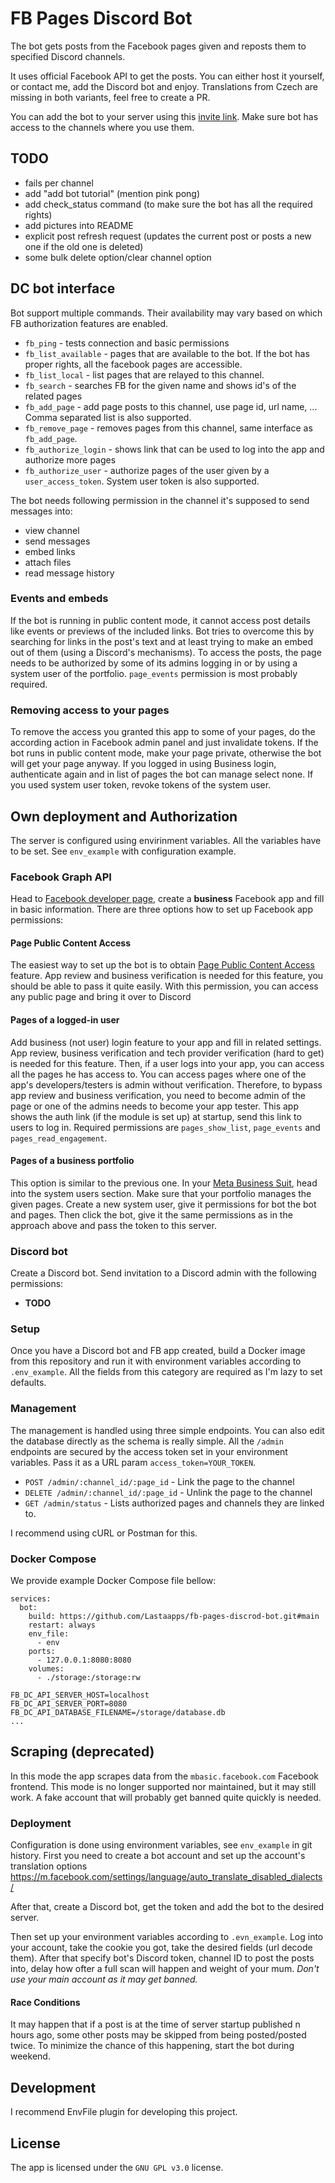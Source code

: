 # FB Pages Discord Bot

The bot gets posts from the Facebook pages given and reposts them to
specified Discord channels.

It uses official Facebook API to get the posts.
You can either host it yourself, or contact me, add the Discord bot and enjoy.
Translations from Czech are missing in both variants, feel free to create a PR.

You can add the bot to your server using this
[invite link](https://discord.com/oauth2/authorize?client_id=1252917635948216401).
Make sure bot has access to the channels where you use them.

## TODO

- fails per channel
- add "add bot tutorial" (mention pink pong)
- add check_status command (to make sure the bot has all the required rights)
- add pictures into README
- explicit post refresh request (updates the current post or posts a new one if the old one is deleted)
- some bulk delete option/clear channel option

## DC bot interface

Bot support multiple commands. Their availability may vary based on which FB authorization
features are enabled.

- `fb_ping` - tests connection and basic permissions
- `fb_list_available` - pages that are available to the bot. If the bot has proper rights,
  all the facebook pages are accessible.
- `fb_list_local` - list pages that are relayed to this channel.
- `fb_search` - searches FB for the given name and shows id's of the related pages
- `fb_add_page` - add page posts to this channel, use page id, url name, ... Comma separated list is also supported.
- `fb_remove_page` - removes pages from this channel, same interface as `fb_add_page`.
- `fb_authorize_login` - shows link that can be used to log into the app and authorize more pages
- `fb_authorize_user` - authorize pages of the user given by a `user_access_token`. System user token is also supported.

The bot needs following permission in the channel it's supposed to send messages into:

- view channel
- send messages
- embed links
- attach files
- read message history

### Events and embeds

If the bot is running in public content mode,
it cannot access post details like events or previews of the included links.
Bot tries to overcome this by searching for links in the post's text
and at least trying to make an embed out of them (using a Discord's mechanisms).
To access the posts, the page needs to be authorized by some of its admins logging in
or by using a system user of the portfolio.
`page_events` permission is most probably required.

### Removing access to your pages

To remove the access you granted this app to some of your pages,
do the according action in Facebook admin panel and just invalidate tokens.
If the bot runs in public content mode, make your page private,
otherwise the bot will get your page anyway.
If you logged in using Business login,
authenticate again and in list of pages the bot can manage select none.
If you used system user token, revoke tokens of the system user.

## Own deployment and Authorization

The server is configured using envirinment variables.
All the variables have to be set.
See `env_example` with configuration example.

### Facebook Graph API

Head to [Facebook developer page](https://developers.facebook.com),
create a **business** Facebook app and fill in basic information.
There are three options how to set up Facebook app permissions:

#### Page Public Content Access

The easiest way to set up the bot is to
obtain [Page Public Content Access](https://developers.facebook.com/docs/features-reference/page-public-content-access)
feature.
App review and business verification is needed for this feature,
you should be able to pass it quite easily.
With this permission, you can access any public page and bring it over to Discord

#### Pages of a logged-in user

Add business (not user) login feature to your app and fill in related settings.
App review, business verification and tech provider verification (hard to get) is needed for this feature.
Then, if a user logs into your app, you can access all the pages he has access to.
You can access pages where one of the app's developers/testers is admin without verification.
Therefore, to bypass app review and business verification, you need to become admin of the page or
one of the admins needs to become your app tester.
This app shows the auth link (if the module is set up) at startup, send this link to users to log in.
Required permissions are `pages_show_list`, `page_events` and `pages_read_engagement`.

#### Pages of a business portfolio

This option is similar to the previous one. In your [Meta Business Suit](https://business.facebook.com/latest),
head into the system users section. Make sure that your portfolio manages the given pages.
Create a new system user, give it permissions for bot the bot and pages.
Then click the bot, give it the same permissions as in the approach above and pass the token to this server.

### Discord bot

Create a Discord bot. Send invitation to a Discord admin with the following permissions:

- **TODO**

### Setup

Once you have a Discord bot and FB app created, build a Docker image
from this repository and run it with environment variables according
to `.env_example`. All the fields from this category are required as I'm lazy to set defaults.

### Management

The management is handled using three simple endpoints.
You can also edit the database directly as the schema is really simple.
All the `/admin` endpoints are secured by the access token set in your environment variables.
Pass it as a URL param `access_token=YOUR_TOKEN`.

- `POST /admin/:channel_id/:page_id` - Link the page to the channel
- `DELETE /admin/:channel_id/:page_id` - Unlink the page to the channel
- `GET /admin/status` - Lists authorized pages and channels they are linked to.

I recommend using cURL or Postman for this.

### Docker Compose

We provide example Docker Compose file bellow:

```docker-compose
services:
  bot:
    build: https://github.com/Lastaapps/fb-pages-discrod-bot.git#main
    restart: always
    env_file:
      - env
    ports:
      - 127.0.0.1:8080:8080
    volumes:
      - ./storage:/storage:rw
```

```env
FB_DC_API_SERVER_HOST=localhost
FB_DC_API_SERVER_PORT=8080
FB_DC_API_DATABASE_FILENAME=/storage/database.db
...
```

## Scraping (deprecated)

In this mode the app scrapes data from the `mbasic.facebook.com` Facebook frontend.
This mode is no longer supported nor maintained, but it may still work.
A fake account that will probably get banned quite quickly is needed.

### Deployment

Configuration is done using environment variables,
see `env_example` in git history.
First you need to create a bot account and
set up the account's translation options
https://m.facebook.com/settings/language/auto_translate_disabled_dialects/

After that, create a Discord bot, get the token and add the bot to the desired server.

Then set up your environment variables according to `.evn_example`.
Log into your account, take the cookie you got, take the desired fields (url decode them).
After that specify bot's Discord token, channel ID to post the posts into,
delay how ofter a full scan will happen and weight of your mum.
*Don't use your main account as it may get banned.*

#### Race Conditions

It may happen that if a post is at the time of server startup
published n hours ago,
some other posts may be skipped from being posted/posted twice.
To minimize the chance of this happening, start the bot during weekend.

## Development

I recommend EnvFile plugin for developing this project.

## License

The app is licensed under the `GNU GPL v3.0` license.
